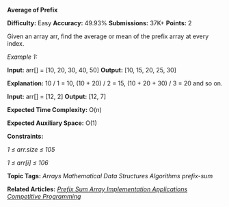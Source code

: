 **Average of Prefix**

**Difficulty:** Easy    **Accuracy:** 49.93%    **Submissions:** 37K+   **Points:** 2

Given an array arr, find the average or mean of the prefix array at every index.

*Example 1:*

**Input:** arr[] = [10, 20, 30, 40, 50]
**Output:** [10, 15, 20, 25, 30] 

**Explanation:** 10 / 1 = 10, (10 + 20) / 2 = 15, (10 + 20 + 30) / 3 = 20 and so on.

**Input:** arr[] = [12, 2]
**Output:** [12, 7] 

**Expected Time Complexity:** O(n)

**Expected Auxiliary Space:** O(1)

**Constraints:**

*1 ≤ arr.size ≤ 105*

*1 ≤ arr[i] ≤ 106*

**Topic Tags:**
*Arrays  Mathematical    Data Structures Algorithms  prefix-sum*

**Related Articles:**
[*Prefix Sum Array Implementation Applications Competitive Programming*](https://www.geeksforgeeks.org/prefix-sum-array-implementation-applications-competitive-programming/)